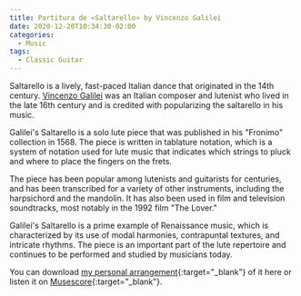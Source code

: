 ```yaml
---
title: Partitura de «Saltarello» by Vincenzo Galilei
date: 2020-12-20T10:34:30-02:00
categories:
  - Music
tags:
  - Classic Guitar
---
```


Saltarello is a lively, fast-paced Italian dance that originated in the 14th century. [Vincenzo Galilei](https://it.wikipedia.org/wiki/Vincenzo_Galilei) was an Italian composer and lutenist who lived in the late 16th century and is credited with popularizing the saltarello in his music.

Galilei's Saltarello is a solo lute piece that was published in his "Fronimo" collection in 1568. The piece is written in tablature notation, which is a system of notation used for lute music that indicates which strings to pluck and where to place the fingers on the frets.

The piece has been popular among lutenists and guitarists for centuries, and has been transcribed for a variety of other instruments, including the harpsichord and the mandolin. It has also been used in film and television soundtracks, most notably in the 1992 film "The Lover."

Galilei's Saltarello is a prime example of Renaissance music, which is characterized by its use of modal harmonies, contrapuntal textures, and intricate rhythms. The piece is an important part of the lute repertoire and continues to be performed and studied by musicians today.

You can download [my personal arrangement](/assets/pdfs/Saltarello_Vincenzo_Galilei.pdf){:target="_blank"} of it here or listen it on [Musescore](https://musescore.com/user/34815997/scores/6529054){:target="_blank"}.
